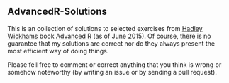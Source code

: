 ## AdvancedR-Solutions

This is an collection of solutions to selected exercises from [Hadley Wickhams](https://github.com/hadley) book [Advanced R](http://adv-r.had.co.nz/) (as of June 2015). Of course, there is no guarantee that my solutions are correct nor do they always present the most efficient way of doing things.

Please fell free to comment or correct anything that you think is wrong or somehow noteworthy (by writing an issue or by sending a pull request).
